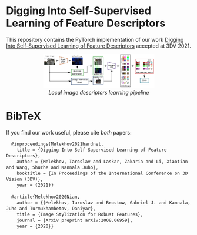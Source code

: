 # Digging Into Self-Supervised Learning of Feature Descriptors
This repository contains the PyTorch implementation of our work [Digging Into Self-Supervised Learning of Feature Descriptors](https://imelekhov.com/hndesc/) accepted at 3DV 2021.

<p align="center">
  <a href="https://arxiv.org/abs/2110.04773"><img src="doc/pipeline_small_test.png" width="60%"/></a>
  <br /><em>Local image descriptors learning pipeline</em>
</p>


# BibTeX
If you find our work useful, please cite *both* papers:
```
  @inproceedings{Melekhov2021hardnet,
    title = {Digging Into Self-Supervised Learning of Feature Descriptors},
    author = {Melekhov, Iaroslav and Laskar, Zakaria and Li, Xiaotian and Wang, Shuzhe and Kannala Juho},
    booktitle = {In Proceedings of the International Conference on 3D Vision (3DV)},
    year = {2021}}

  @article{Melekhov2020Nian,
    author = {{Melekhov, Iaroslav and Brostow, Gabriel J. and Kannala, Juho and Turmukhambetov, Daniyar},
    title = {Image Stylization for Robust Features},
    journal = {Arxiv preprint arXiv:2008.06959},
    year = {2020}}
```
